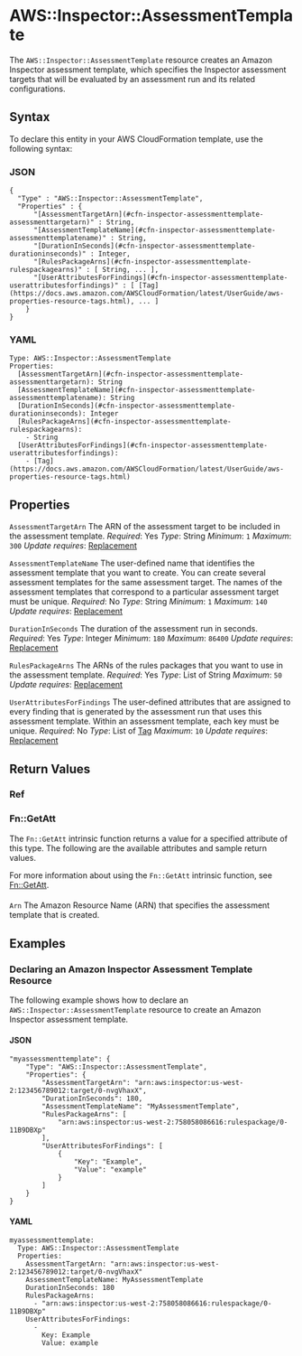 # AWS::Inspector::AssessmentTemplate<a name="aws-resource-inspector-assessmenttemplate"></a>

The `AWS::Inspector::AssessmentTemplate` resource creates an Amazon Inspector assessment template, which specifies the Inspector assessment targets that will be evaluated by an assessment run and its related configurations\.

## Syntax<a name="aws-resource-inspector-assessmenttemplate-syntax"></a>

To declare this entity in your AWS CloudFormation template, use the following syntax:

### JSON<a name="aws-resource-inspector-assessmenttemplate-syntax.json"></a>

```
{
  "Type" : "AWS::Inspector::AssessmentTemplate",
  "Properties" : {
      "[AssessmentTargetArn](#cfn-inspector-assessmenttemplate-assessmenttargetarn)" : String,
      "[AssessmentTemplateName](#cfn-inspector-assessmenttemplate-assessmenttemplatename)" : String,
      "[DurationInSeconds](#cfn-inspector-assessmenttemplate-durationinseconds)" : Integer,
      "[RulesPackageArns](#cfn-inspector-assessmenttemplate-rulespackagearns)" : [ String, ... ],
      "[UserAttributesForFindings](#cfn-inspector-assessmenttemplate-userattributesforfindings)" : [ [Tag](https://docs.aws.amazon.com/AWSCloudFormation/latest/UserGuide/aws-properties-resource-tags.html), ... ]
    }
}
```

### YAML<a name="aws-resource-inspector-assessmenttemplate-syntax.yaml"></a>

```
Type: AWS::Inspector::AssessmentTemplate
Properties:
  [AssessmentTargetArn](#cfn-inspector-assessmenttemplate-assessmenttargetarn): String
  [AssessmentTemplateName](#cfn-inspector-assessmenttemplate-assessmenttemplatename): String
  [DurationInSeconds](#cfn-inspector-assessmenttemplate-durationinseconds): Integer
  [RulesPackageArns](#cfn-inspector-assessmenttemplate-rulespackagearns):
    - String
  [UserAttributesForFindings](#cfn-inspector-assessmenttemplate-userattributesforfindings):
    - [Tag](https://docs.aws.amazon.com/AWSCloudFormation/latest/UserGuide/aws-properties-resource-tags.html)
```

## Properties<a name="aws-resource-inspector-assessmenttemplate-properties"></a>

`AssessmentTargetArn`  <a name="cfn-inspector-assessmenttemplate-assessmenttargetarn"></a>
The ARN of the assessment target to be included in the assessment template\.
*Required*: Yes
*Type*: String
*Minimum*: `1`
*Maximum*: `300`
*Update requires*: [Replacement](https://docs.aws.amazon.com/AWSCloudFormation/latest/UserGuide/using-cfn-updating-stacks-update-behaviors.html#update-replacement)

`AssessmentTemplateName`  <a name="cfn-inspector-assessmenttemplate-assessmenttemplatename"></a>
The user\-defined name that identifies the assessment template that you want to create\. You can create several assessment templates for the same assessment target\. The names of the assessment templates that correspond to a particular assessment target must be unique\.
*Required*: No
*Type*: String
*Minimum*: `1`
*Maximum*: `140`
*Update requires*: [Replacement](https://docs.aws.amazon.com/AWSCloudFormation/latest/UserGuide/using-cfn-updating-stacks-update-behaviors.html#update-replacement)

`DurationInSeconds`  <a name="cfn-inspector-assessmenttemplate-durationinseconds"></a>
The duration of the assessment run in seconds\.
*Required*: Yes
*Type*: Integer
*Minimum*: `180`
*Maximum*: `86400`
*Update requires*: [Replacement](https://docs.aws.amazon.com/AWSCloudFormation/latest/UserGuide/using-cfn-updating-stacks-update-behaviors.html#update-replacement)

`RulesPackageArns`  <a name="cfn-inspector-assessmenttemplate-rulespackagearns"></a>
The ARNs of the rules packages that you want to use in the assessment template\.
*Required*: Yes
*Type*: List of String
*Maximum*: `50`
*Update requires*: [Replacement](https://docs.aws.amazon.com/AWSCloudFormation/latest/UserGuide/using-cfn-updating-stacks-update-behaviors.html#update-replacement)

`UserAttributesForFindings`  <a name="cfn-inspector-assessmenttemplate-userattributesforfindings"></a>
The user\-defined attributes that are assigned to every finding that is generated by the assessment run that uses this assessment template\. Within an assessment template, each key must be unique\.
*Required*: No
*Type*: List of [Tag](https://docs.aws.amazon.com/AWSCloudFormation/latest/UserGuide/aws-properties-resource-tags.html)
*Maximum*: `10`
*Update requires*: [Replacement](https://docs.aws.amazon.com/AWSCloudFormation/latest/UserGuide/using-cfn-updating-stacks-update-behaviors.html#update-replacement)

## Return Values<a name="aws-resource-inspector-assessmenttemplate-return-values"></a>

### Ref<a name="aws-resource-inspector-assessmenttemplate-return-values-ref"></a>

### Fn::GetAtt<a name="aws-resource-inspector-assessmenttemplate-return-values-fn--getatt"></a>

The `Fn::GetAtt` intrinsic function returns a value for a specified attribute of this type\. The following are the available attributes and sample return values\.

For more information about using the `Fn::GetAtt` intrinsic function, see [Fn::GetAtt](https://docs.aws.amazon.com/AWSCloudFormation/latest/UserGuide/intrinsic-function-reference-getatt.html)\.

#### <a name="aws-resource-inspector-assessmenttemplate-return-values-fn--getatt-fn--getatt"></a>

`Arn`  <a name="Arn-fn::getatt"></a>
The Amazon Resource Name \(ARN\) that specifies the assessment template that is created\.

## Examples<a name="aws-resource-inspector-assessmenttemplate--examples"></a>

### Declaring an Amazon Inspector Assessment Template Resource<a name="aws-resource-inspector-assessmenttemplate--examples--Declaring_an_Amazon_Inspector_Assessment_Template_Resource"></a>

The following example shows how to declare an `AWS::Inspector::AssessmentTemplate` resource to create an Amazon Inspector assessment template\.

#### JSON<a name="aws-resource-inspector-assessmenttemplate--examples--Declaring_an_Amazon_Inspector_Assessment_Template_Resource--json"></a>

```
"myassessmenttemplate": {
    "Type": "AWS::Inspector::AssessmentTemplate",
    "Properties": {
        "AssessmentTargetArn": "arn:aws:inspector:us-west-2:123456789012:target/0-nvgVhaxX",
        "DurationInSeconds": 180,
        "AssessmentTemplateName": "MyAssessmentTemplate",
        "RulesPackageArns": [
            "arn:aws:inspector:us-west-2:758058086616:rulespackage/0-11B9DBXp"
        ],
        "UserAttributesForFindings": [
            {
                "Key": "Example",
                "Value": "example"
            }
        ]
    }
}
```

#### YAML<a name="aws-resource-inspector-assessmenttemplate--examples--Declaring_an_Amazon_Inspector_Assessment_Template_Resource--yaml"></a>

```
myassessmenttemplate:
  Type: AWS::Inspector::AssessmentTemplate
  Properties:
    AssessmentTargetArn: "arn:aws:inspector:us-west-2:123456789012:target/0-nvgVhaxX"
    AssessmentTemplateName: MyAssessmentTemplate
    DurationInSeconds: 180
    RulesPackageArns:
      - "arn:aws:inspector:us-west-2:758058086616:rulespackage/0-11B9DBXp"
    UserAttributesForFindings:
      -
        Key: Example
        Value: example
```
